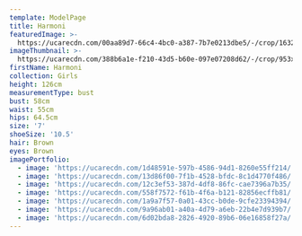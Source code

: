 ```yaml
---
template: ModelPage
title: Harmoni
featuredImage: >-
  https://ucarecdn.com/00aa89d7-66c4-4bc0-a387-7b7e0213dbe5/-/crop/1632x1117/0,257/-/preview/
imageThumbnail: >-
  https://ucarecdn.com/388b6a1e-f210-43d5-b60e-097e07208d62/-/crop/953x1625/339,42/-/preview/
firstName: Harmoni
collection: Girls
height: 126cm
measurementType: bust
bust: 58cm
waist: 55cm
hips: 64.5cm
size: '7'
shoeSize: '10.5'
hair: Brown
eyes: Brown
imagePortfolio:
  - image: 'https://ucarecdn.com/1d48591e-597b-4586-94d1-8260e55ff214/'
  - image: 'https://ucarecdn.com/13d86f00-7f1b-4528-bfdc-8c1d4770f486/'
  - image: 'https://ucarecdn.com/12c3ef53-387d-4df8-86fc-cae7396a7b35/'
  - image: 'https://ucarecdn.com/558f7572-f61b-4f6a-b121-82856ecffb81/'
  - image: 'https://ucarecdn.com/1a9a7f57-0a01-43cc-b0de-9cfe23394394/'
  - image: 'https://ucarecdn.com/9a96ab01-a40a-4d79-a6eb-22b4e7d939b7/'
  - image: 'https://ucarecdn.com/6d02bda8-2826-4920-89b6-06e16858f27a/'
---
```


